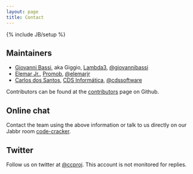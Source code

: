 ```yaml
---
layout: page
title: Contact
---
```

{% include JB/setup %}

## Maintainers

* [Giovanni Bassi](http://blog.lambda3.com.br/L3/giovannibassi/), aka Giggio, [Lambda3](http://www.lambda3.com.br), [@giovannibassi](http://twitter.com/giovannibassi)
* [Elemar Jr.](http://elemarjr.net/), [Promob](http://promob.com/), [@elemarjr](http://twitter.com/elemarjr)
* [Carlos dos Santos](http://carloscds.net/), [CDS Informática](http://www.cds-software.com.br/), [@cdssoftware](http://twitter.com/cdssoftware)

Contributors can be found at the [contributors](https://github.com/code-cracker/code-cracker/graphs/contributors) page on Github.

## Online chat

Contact the team using the above information or talk to us directly on our Jabbr room [code-cracker](https://jabbr.net/#/rooms/code-cracker).

## Twitter

Follow us on twitter at [@ccproj](http://twitter.com/ccproj). This account is not monitored for replies.
